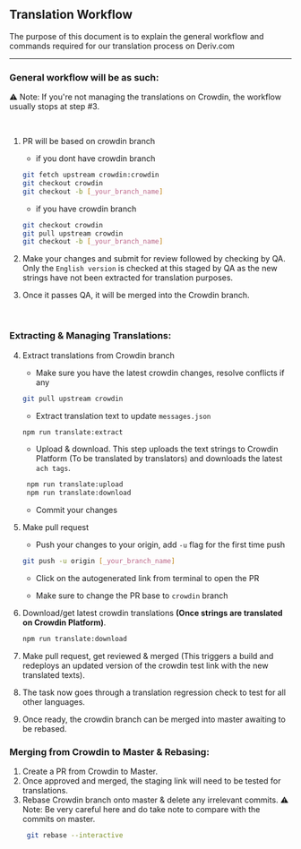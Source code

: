 ## Translation Workflow

The purpose of this document is to explain the general workflow and commands required for our translation process on Deriv.com

---

### General workflow will be as such:
⚠️ Note: If you're not managing the translations on Crowdin, the workflow usually stops at step #3.

<br />

1. PR will be based on crowdin branch

    - if you dont have crowdin branch

    ```sh
    git fetch upstream crowdin:crowdin
    git checkout crowdin
    git checkout -b [_your_branch_name]
    ```

    -   if you have crowdin branch

    ```sh
    git checkout crowdin
    git pull upstream crowdin
    git checkout -b [_your_branch_name]
    ```

2. Make your changes and submit for review followed by checking by QA. Only the `English version` is checked at this staged by QA as the new strings have not been extracted for translation purposes.

3. Once it passes QA, it will be merged into the Crowdin branch.

<br />

### Extracting & Managing Translations:

4. Extract translations from Crowdin branch
    -   Make sure you have the latest crowdin changes, resolve conflicts if any

    ```sh
    git pull upstream crowdin
    ```

   -   Extract translation text to update `messages.json`

    ```sh
    npm run translate:extract
    ```
    
   -	Upload & download. This step uploads the text strings to Crowdin Platform (To be translated by translators) and downloads the latest `ach tags`.
   
   ```sh
    npm run translate:upload
    npm run translate:download
    ```

	 -	Commit your changes

5. Make pull request

   -   Push your changes to your origin, add `-u` flag for the first time push
   
   ```sh
   git push -u origin [_your_branch_name]
   ```

   -   Click on the autogenerated link from terminal to open the PR

   -   Make sure to change the PR base to `crowdin` branch


6. Download/get latest crowdin translations **(Once strings are translated on Crowdin Platform)**.

    ```sh
    npm run translate:download
    ```
    
7. Make pull request, get reviewed & merged (This triggers a build and redeploys an updated version of the crowdin test link with the new translated texts).

8. The task now goes through a translation regression check to test for all other languages.

9. Once ready, the crowdin branch can be merged into master awaiting to be rebased.

### Merging from Crowdin to Master & Rebasing:

1. Create a PR from Crowdin to Master.
2. Once approved and merged, the staging link will need to be tested for translations.
3. Rebase Crowdin branch onto master & delete any irrelevant commits.
⚠️ Note: Be very careful here and do take note to compare with the commits on master.
   ```sh
    git rebase --interactive
   ```
